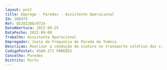 ```yaml
--- 
layout: post
title: Emprego - Paredes - Assistente Operacional
Id: 100479
Ref: OE202208/0724
DataAbertura: 2022-08-25
DataFecho: 2022-09-08
Trabalho: Assistente Operacional
Empregador: Junta de Freguesia de Parada de Todeia
Descricao: Realizar a condução da viatura no transporte coletivo das crianças  Zelar pela segurança das crianças  Garantir, relativamente a cada criança, o cumprimento das condições de segurança  Acompanhar as crianças no atravessamento da via, usando colete e raqueta de sinalização  Desempenho de funções de natureza administrativa, nomeadamente, atendimento ao balcão, atendimento do telefone e fax, arquivo, receção, registo e expedição da correspondência, emissão de vários documentos, entre os quais, ofícios, atestados, declarações, certidões, registo e licenças de canídeos e gatídeos  depósito de valores nos Bancos  Assegurar a limpeza de instalações pertencentes à freguesia de Parada de Todeia  Auxiliar nos procedimentos de Expediente Geral da Junta de Freguesia.
CodigoPostal: 4580-271 PAREDES
Concelho: Paredes
Distrito: Porto
--- 
```

